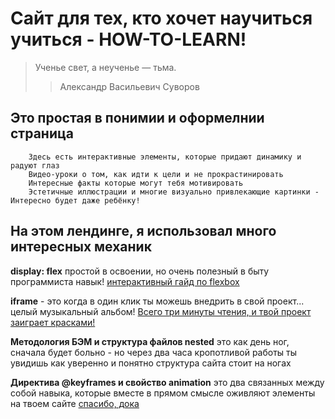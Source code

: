 # __Сайт для тех, кто хочет научиться учиться - HOW-TO-LEARN!__
 
 > Ученье свет, а неученье — тьма.
 >> Александр Васильевич Суворов
 
 
 ## Это простая в понимии и оформелнии страница

        Здесь есть интерактивные элементы, которые придают динамику и радуют глаз
        Видео-уроки о том, как идти к цели и не прокрастинировать
        Интересные факты которые могут тебя мотивировать
        Эстетичные иллюстрации и многие визуально привлекающие картинки - Интересно будет даже ребёнку!
        
        
## На этом лендинге, я использовал много интересных механик 
__display: flex__
простой в освоении, но очень полезный в быту программиста навык! <a href="https://doka.guide/css/flexbox-guide/" target="_blank">интерактивный гайд по flexbox</a> 

__iframe__ - это когда в один клик ты можешь внедрить в свой проект... целый музыкальный альбом! <a href="https://doka.guide/html/iframe/" target="_blank">Всего три минуты чтения, и твой проект заиграет красками!</a>

__Методология БЭМ и структура файлов nested__ это как день ног, сначала будет больно - но через два часа кропотливой работы ты увидишь как уверенно и понятно структура сайта стоит на ногах

__Директива @keyframes и свойство animation__ это два связанных между собой навыка, которые вместе в прямом смысле оживляют элементы на твоем сайте <a href="https://doka.guide/css/animation/" target="_blank">спасибо, дока</a>
